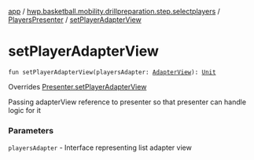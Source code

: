 [app](../../index.md) / [hwp.basketball.mobility.drillpreparation.step.selectplayers](../index.md) / [PlayersPresenter](index.md) / [setPlayerAdapterView](.)

# setPlayerAdapterView

`fun setPlayerAdapterView(playersAdapter: `[`AdapterView`](../-players-contract/-adapter-view/index.md)`): `[`Unit`](https://kotlinlang.org/api/latest/jvm/stdlib/kotlin/-unit/index.html)

Overrides [Presenter.setPlayerAdapterView](../-players-contract/-presenter/set-player-adapter-view.md)

Passing adapterView reference to presenter so that presenter can handle logic for it

### Parameters

`playersAdapter` - Interface representing list adapter view